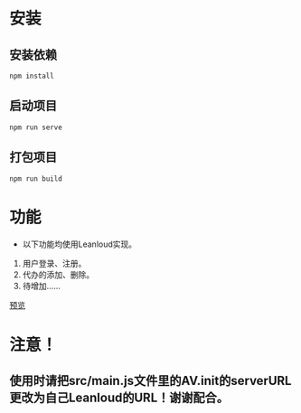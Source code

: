 # 安装

## 安装依赖
```
npm install
```

## 启动项目
```
npm run serve
```

## 打包项目
```
npm run build
```

# 功能
+ 以下功能均使用Leanloud实现。
1. 用户登录、注册。
2. 代办的添加、删除。
3. 待增加……

[预览](https://cyw20031123.github.io/ordinaryTODO/)

# 注意！

## 使用时请把src/main.js文件里的AV.init的serverURL更改为自己Leanloud的URL！谢谢配合。
